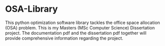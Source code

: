 # OSA-Library
This python optimization software library tackles the office space allocation (OSA) problem. This is my Masters (MSc Computer Science) Dissertation project.
The documentation pdf and the dissertation pdf together will provide comprehensive information regarding the project. 
